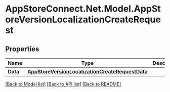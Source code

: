 # AppStoreConnect.Net.Model.AppStoreVersionLocalizationCreateRequest

## Properties

Name | Type | Description | Notes
------------ | ------------- | ------------- | -------------
**Data** | [**AppStoreVersionLocalizationCreateRequestData**](AppStoreVersionLocalizationCreateRequestData.md) |  | 

[[Back to Model list]](../README.md#documentation-for-models) [[Back to API list]](../README.md#documentation-for-api-endpoints) [[Back to README]](../README.md)

